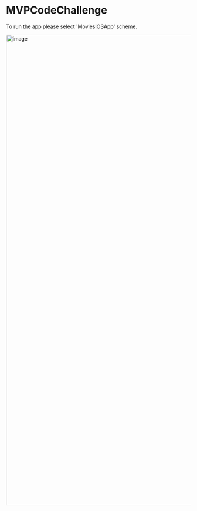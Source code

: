 # MVPCodeChallenge
To run the app please select 'MoviesIOSApp' scheme.

<img width="1278" alt="image" src="https://user-images.githubusercontent.com/16016161/213523781-31f8d0cd-19a7-4fc7-a900-033afb07be60.png">
